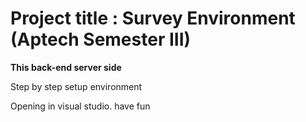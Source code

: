 # Project title : Survey Environment (Aptech Semester III)
<b>This back-end server side</b>
<p>Step by step setup environment</p>
<p>Opening in visual studio. have fun</p>